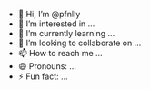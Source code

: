 - 👋 Hi, I’m @pfnlly
- 👀 I’m interested in ...
- 🌱 I’m currently learning ...
- 💞️ I’m looking to collaborate on ...
- 📫 How to reach me ...
- 😄 Pronouns: ...
- ⚡ Fun fact: ...

<!---
pfnlly/pfnlly is a ✨ special ✨ repository because its `README.md` (this file) appears on your GitHub profile.
You can click the Preview link to take a look at your changes.
--->
